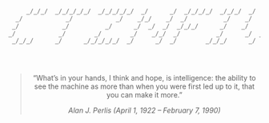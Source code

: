 
<div align="center">
  
```scala



                                                                                          
     _/_/_/  _/_/_/_/_/  _/_/_/_/_/  _/      _/  _/_/_/_/  _/_/_/  _/      _/  _/_/_/_/   
  _/            _/            _/    _/_/    _/  _/          _/    _/      _/  _/          
 _/            _/          _/      _/  _/  _/  _/_/_/      _/    _/      _/  _/_/_/       
_/            _/        _/        _/    _/_/  _/          _/      _/  _/    _/            
 _/_/_/      _/      _/_/_/_/_/  _/      _/  _/        _/_/_/      _/      _/_/_/_/       
                                                                                          
                                                                                          



```

</div>

<div align="center">
  
> “What’s in your hands, I think and hope, is intelligence: the ability to see the machine as more than when you were first led up to it, that you can make it more.”
> 
> <cite>Alan J. Perlis (April 1, 1922 – February 7, 1990)</cite>
 
</div>
